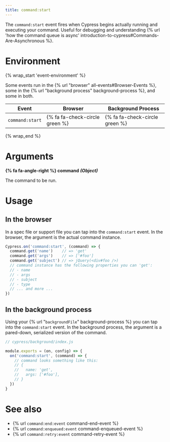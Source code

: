 ```yaml
---
title: command:start
---
```


The `command:start` event fires when Cypress begins actually running and executing your command. Useful for debugging and understanding {% url 'how the command queue is async' introduction-to-cypress#Commands-Are-Asynchronous %}.

# Environment

{% wrap_start 'event-environment' %}

Some events run in the {% url "browser" all-events#Browser-Events %}, some in the {% url "background process" background-process %}, and some in both.

Event | Browser | Background Process
--- | --- | ---
`command:start` | {% fa fa-check-circle green %} | {% fa fa-check-circle green %}

{% wrap_end %}

# Arguments

**{% fa fa-angle-right %} command** ***(Object)***

The command to be run.

# Usage

## In the browser

In a spec file or support file you can tap into the `command:start` event. In the browser, the argument is the actual command instance.

```javascript
Cypress.on('command:start', (command) => {
  command.get('name')    // => 'get'
  command.get('args')    // => ['#foo']
  command.get('subject') // => jQuery(<div#foo />)
  // command instance has the following properties you can 'get':
  // - name
  // - args
  // - subject
  // - type
  // ... and more ...
})
```

## In the background process

Using your {% url "`backgroundFile`" background-process %} you can tap into the `command:start` event. In the background process, the argument is a pared-down, serialized version of the command.

```javascript
// cypress/background/index.js

module.exports = (on, config) => {
  on('command:start', (command) => {
    // command looks something like this:
    // {
    //   name: 'get',
    //   args: ['#foo'],
    // }
  })
}
```

# See also

- {% url `command:end:event` command-end-event %}
- {% url `command:enqueued:event` command-enqueued-event %}
- {% url `command:retry:event` command-retry-event %}
